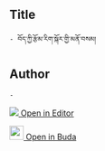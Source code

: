 ## Title
	- བོད་ཀྱི་རྩོམ་རིག་སྐོར་གྱི་མནོ་བསམ།

## Author
	- 



[<img src="https://img.icons8.com/color/25/000000/edit-property.png"> Open in Editor](http://editor.openpecha.org/P000696)

[<img width="25" src="https://library.bdrc.io/icons/BUDA-small.svg"> Open in Buda](https://library.bdrc.io/show/bdr:IE0OPP000696)
